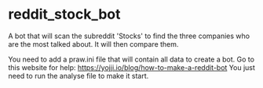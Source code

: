 # reddit_stock_bot
A bot that will scan the subreddit 'Stocks' to find the three companies who are the most talked about. It will then compare them.

You need to add a praw.ini file that will contain all data to create a bot. Go to this website for help: https://yojji.io/blog/how-to-make-a-reddit-bot
You just need to run the analyse file to make it start.
